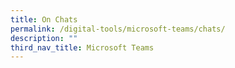 ```yaml
---
title: On Chats
permalink: /digital-tools/microsoft-teams/chats/
description: ""
third_nav_title: Microsoft Teams
---
```

